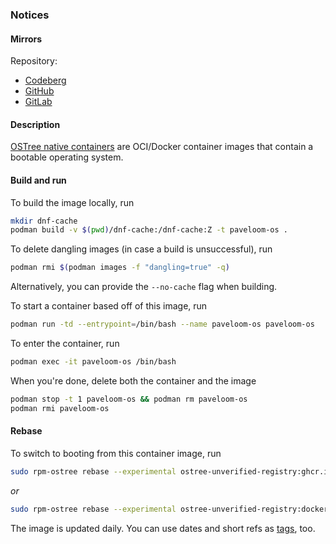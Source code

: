 ### Notices

#### Mirrors

Repository:
- [Codeberg](https://codeberg.org/paveloom-d/paveloom-os)
- [GitHub](https://github.com/paveloom-d/paveloom-os)
- [GitLab](https://gitlab.com/paveloom-g/docker/paveloom-os)

#### Description

[OSTree native containers](https://coreos.github.io/rpm-ostree/container) are OCI/Docker container images that contain a bootable operating system.

#### Build and run

To build the image locally, run

```bash
mkdir dnf-cache
podman build -v $(pwd)/dnf-cache:/dnf-cache:Z -t paveloom-os .
```

To delete dangling images (in case a build is unsuccessful), run

```bash
podman rmi $(podman images -f "dangling=true" -q)
```

Alternatively, you can provide the `--no-cache` flag when building.

To start a container based off of this image, run

```bash
podman run -td --entrypoint=/bin/bash --name paveloom-os paveloom-os
```

To enter the container, run

```bash
podman exec -it paveloom-os /bin/bash
```

When you're done, delete both the container and the image

```bash
podman stop -t 1 paveloom-os && podman rm paveloom-os
podman rmi paveloom-os
```

#### Rebase

To switch to booting from this container image, run

```bash
sudo rpm-ostree rebase --experimental ostree-unverified-registry:ghcr.io/paveloom-d/paveloom-os:latest
```

*or*

```bash
sudo rpm-ostree rebase --experimental ostree-unverified-registry:docker.io/paveloom/paveloom-os:latest
```

The image is updated daily. You can use dates and short refs as [tags](https://github.com/paveloom-d/paveloom-os/pkgs/container/paveloom-os), too.
